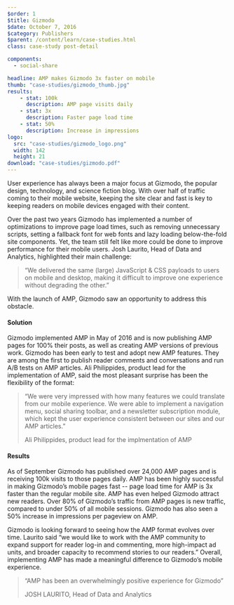 ```yaml
---
$order: 1
$title: Gizmodo
$date: October 7, 2016
$category: Publishers
$parent: /content/learn/case-studies.html
class: case-study post-detail

components:
  - social-share

headline: AMP makes Gizmodo 3x faster on mobile
thumb: "case-studies/gizmodo_thumb.jpg"
results:
    - stat: 100k
      description: AMP page visits daily
    - stat: 3x
      description: Faster page load time
    - stat: 50%
      description: Increase in impressions
logo:
  src: "case-studies/gizmodo_logo.png"
  width: 142
  height: 21
download: "case-studies/gizmodo.pdf"
---
```


<div class="img-right gizmodo">
  <amp-img width="1439" height="1876" layout="responsive"
      srcset="/static/img/case-studies/gizmodo_phone1.png 1439w,
              /static/img/case-studies/gizmodo_phone1@1_5x.png 950w,
              /static/img/case-studies/gizmodo_phone1@1x.png 720w"
      src="/static/img/case-studies/gizmodo_phone1.png">
  </amp-img>
</div>

User experience has always been a major focus at Gizmodo, the popular design, technology, and science fiction blog. With over half of traffic coming to their mobile website, keeping the site clear and fast is key to keeping readers on mobile devices engaged with their content.

Over the past two years Gizmodo has implemented a number of optimizations to improve page load times, such as removing unnecessary scripts, setting a fallback font for web fonts and lazy loading below-the-fold site components. Yet, the team still felt like more could be done to improve performance for their mobile users. Josh Laurito, Head of Data and Analytics, highlighted their main challenge:

> “We delivered the same (large) JavaScript & CSS payloads to users on mobile and desktop, making it difficult to improve one experience without degrading the other.”

With the launch of AMP, Gizmodo saw an opportunity to address this obstacle.

#### Solution

Gizmodo implemented AMP in May of 2016 and is now publishing AMP pages for 100% their posts, as well as creating AMP versions of previous work. Gizmodo has been early to test and adopt new AMP features. They are among the first to publish reader comments and conversations and run A/B tests on AMP articles. Ali Philippides, product lead for the implementation of AMP, said the most pleasant surprise has been the flexibility of the format:

> “We were very impressed with how many features we could translate from our mobile experience. We were able to implement a navigation menu, social sharing toolbar, and a newsletter subscription module, which kept the user experience consistent between our sites and our AMP articles.”
>
> Ali Philippides, product lead for the implmentation of AMP


<div class="img-left gizmodo img-mobile">
  <amp-img width="1200" height="1423" layout="responsive"
      srcset="/static/img/case-studies/gizmodo_phone2.png 1200w,
              /static/img/case-studies/gizmodo_phone2@1_5x.png 792w,
              /static/img/case-studies/gizmodo_phone2@1x.png 600w"
      src="/static/img/case-studies/gizmodo_phone2.png">
  </amp-img>
</div>

#### Results

<div class="img-left gizmodo img-desktop">
  <amp-img width="1200" height="1423" layout="responsive"
      srcset="/static/img/case-studies/gizmodo_phone2.png 1200w,
              /static/img/case-studies/gizmodo_phone2@1_5x.png 792w,
              /static/img/case-studies/gizmodo_phone2@1x.png 600w"
      src="/static/img/case-studies/gizmodo_phone2.png">
  </amp-img>
</div>

As of September Gizmodo has published over 24,000 AMP pages and is receiving 100k visits to those pages daily. AMP has been highly successful in making Gizmodo’s mobile pages fast  -- page load time for AMP is 3x faster than the regular mobile site. AMP has even helped Gizmodo attract new readers. Over 80% of Gizmodo’s traffic from AMP pages is new traffic, compared to under 50% of all mobile sessions. Gizmodo has also seen a 50% increase in impressions per pageview on AMP.

Gizmodo is looking forward to seeing how the AMP format evolves over time. Laurito said “we would like to work with the AMP community to expand support for reader log-in and commenting, more high-impact ad units, and broader capacity to recommend stories to our readers.” Overall, implementing AMP has made a meaningful difference to Gizmodo’s mobile experience.

> “AMP has been an overwhelmingly positive experience for Gizmodo”
>
> JOSH LAURITO, Head of Data and Analytics
